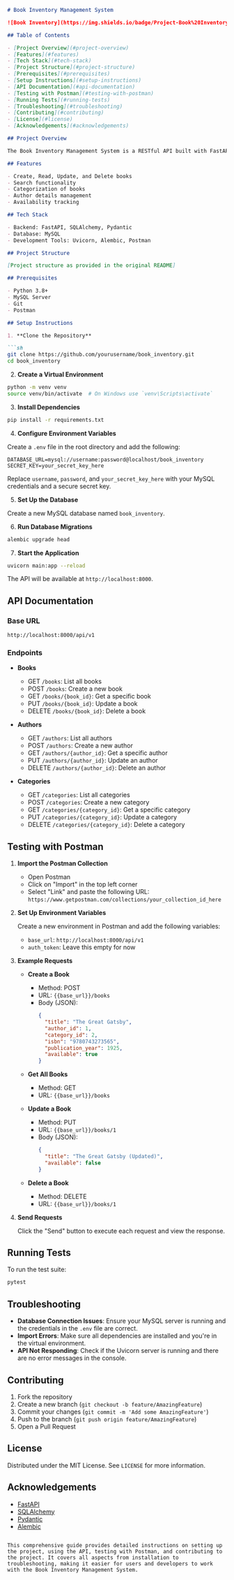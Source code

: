 ```markdown
# Book Inventory Management System

![Book Inventory](https://img.shields.io/badge/Project-Book%20Inventory%20Management%20System-blue)

## Table of Contents

- [Project Overview](#project-overview)
- [Features](#features)
- [Tech Stack](#tech-stack)
- [Project Structure](#project-structure)
- [Prerequisites](#prerequisites)
- [Setup Instructions](#setup-instructions)
- [API Documentation](#api-documentation)
- [Testing with Postman](#testing-with-postman)
- [Running Tests](#running-tests)
- [Troubleshooting](#troubleshooting)
- [Contributing](#contributing)
- [License](#license)
- [Acknowledgements](#acknowledgements)

## Project Overview

The Book Inventory Management System is a RESTful API built with FastAPI that allows users to manage their book inventory efficiently. It supports CRUD operations, enabling users to add, edit, delete, and search for books.

## Features

- Create, Read, Update, and Delete books
- Search functionality
- Categorization of books
- Author details management
- Availability tracking

## Tech Stack

- Backend: FastAPI, SQLAlchemy, Pydantic
- Database: MySQL
- Development Tools: Uvicorn, Alembic, Postman

## Project Structure

[Project structure as provided in the original README]

## Prerequisites

- Python 3.8+
- MySQL Server
- Git
- Postman

## Setup Instructions

1. **Clone the Repository**

```sh
git clone https://github.com/yourusername/book_inventory.git
cd book_inventory
```

2. **Create a Virtual Environment**

```sh
python -m venv venv
source venv/bin/activate  # On Windows use `venv\Scripts\activate`
```

3. **Install Dependencies**

```sh
pip install -r requirements.txt
```

4. **Configure Environment Variables**

Create a `.env` file in the root directory and add the following:

```
DATABASE_URL=mysql://username:password@localhost/book_inventory
SECRET_KEY=your_secret_key_here
```

Replace `username`, `password`, and `your_secret_key_here` with your MySQL credentials and a secure secret key.

5. **Set Up the Database**

Create a new MySQL database named `book_inventory`.

6. **Run Database Migrations**

```sh
alembic upgrade head
```

7. **Start the Application**

```sh
uvicorn main:app --reload
```

The API will be available at `http://localhost:8000`.

## API Documentation

### Base URL

`http://localhost:8000/api/v1`

### Endpoints

- **Books**
  - GET `/books`: List all books
  - POST `/books`: Create a new book
  - GET `/books/{book_id}`: Get a specific book
  - PUT `/books/{book_id}`: Update a book
  - DELETE `/books/{book_id}`: Delete a book

- **Authors**
  - GET `/authors`: List all authors
  - POST `/authors`: Create a new author
  - GET `/authors/{author_id}`: Get a specific author
  - PUT `/authors/{author_id}`: Update an author
  - DELETE `/authors/{author_id}`: Delete an author

- **Categories**
  - GET `/categories`: List all categories
  - POST `/categories`: Create a new category
  - GET `/categories/{category_id}`: Get a specific category
  - PUT `/categories/{category_id}`: Update a category
  - DELETE `/categories/{category_id}`: Delete a category

## Testing with Postman

1. **Import the Postman Collection**

   - Open Postman
   - Click on "Import" in the top left corner
   - Select "Link" and paste the following URL:
     `https://www.getpostman.com/collections/your_collection_id_here`

2. **Set Up Environment Variables**

   Create a new environment in Postman and add the following variables:
   - `base_url`: `http://localhost:8000/api/v1`
   - `auth_token`: Leave this empty for now

3. **Example Requests**

   - **Create a Book**
     - Method: POST
     - URL: `{{base_url}}/books`
     - Body (JSON):
       ```json
       {
         "title": "The Great Gatsby",
         "author_id": 1,
         "category_id": 2,
         "isbn": "9780743273565",
         "publication_year": 1925,
         "available": true
       }
       ```

   - **Get All Books**
     - Method: GET
     - URL: `{{base_url}}/books`

   - **Update a Book**
     - Method: PUT
     - URL: `{{base_url}}/books/1`
     - Body (JSON):
       ```json
       {
         "title": "The Great Gatsby (Updated)",
         "available": false
       }
       ```

   - **Delete a Book**
     - Method: DELETE
     - URL: `{{base_url}}/books/1`

4. **Send Requests**

   Click the "Send" button to execute each request and view the response.

## Running Tests

To run the test suite:

```sh
pytest
```

## Troubleshooting

- **Database Connection Issues**: Ensure your MySQL server is running and the credentials in the `.env` file are correct.
- **Import Errors**: Make sure all dependencies are installed and you're in the virtual environment.
- **API Not Responding**: Check if the Uvicorn server is running and there are no error messages in the console.

## Contributing

1. Fork the repository
2. Create a new branch (`git checkout -b feature/AmazingFeature`)
3. Commit your changes (`git commit -m 'Add some AmazingFeature'`)
4. Push to the branch (`git push origin feature/AmazingFeature`)
5. Open a Pull Request

## License

Distributed under the MIT License. See `LICENSE` for more information.

## Acknowledgements

- [FastAPI](https://fastapi.tiangolo.com/)
- [SQLAlchemy](https://www.sqlalchemy.org/)
- [Pydantic](https://pydantic-docs.helpmanual.io/)
- [Alembic](https://alembic.sqlalchemy.org/)
```

This comprehensive guide provides detailed instructions on setting up the project, using the API, testing with Postman, and contributing to the project. It covers all aspects from installation to troubleshooting, making it easier for users and developers to work with the Book Inventory Management System.